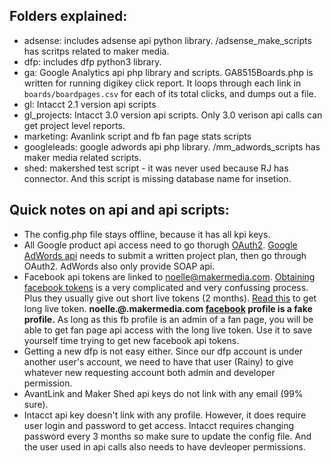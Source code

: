## Folders explained:
- adsense: includes adsense api python library. /adsense_make_scripts has scritps related to maker media. 
- dfp: includes dfp python3 library. 
- ga: Google Analytics api php library and scripts. GA8515Boards.php is written for running digikey click report. It loops through each link in `boards/boardpages.csv` for each of its total clicks, and dumps out a file. 
- gl: Intacct 2.1 version api scripts
- gl_projects: Intacct 3.0 version api scripts. Only 3.0 verison api calls can get project level reports.
- marketing: Avanlink script and fb fan page stats scripts
- googleleads: google adwords api php library. /mm_adwords_scripts has maker media related scripts.
- shed: makershed test script - it was never used because RJ has connector. And this script is missing database name for insetion.


## Quick notes on api and api scripts:
- The config.php file stays offline, because it has all kpi keys.
- All Google product api access need to go thorugh [OAuth2](https://developers.google.com/identity/protocols/OAuth2). [Google AdWords api](https://developers.google.com/adwords/api/docs/signingup) needs to submit a written project plan, then go through OAuth2. AdWords also only provide SOAP api.
- Facebook api tokens are linked to noelle@makermedia.com. [Obtaining facebook tokens](https://developers.facebook.com/docs/facebook-login/access-tokens#extending) is a very complicated and very confussing process. Plus they usually give out short live tokens (2 months). [Read this](http://stackoverflow.com/questions/17197970/facebook-permanent-page-access-token) to get long live token. __noelle.@.makermedia.com [facebook](https://www.facebook.com/profile.php?id=100008728475706) profile is a fake profile.__ As long as this fb profile is an admin of a fan page, you will be able to get fan page api access with the long live token. Use it to save yourself time trying to get new facebook api tokens.
- Getting a new dfp is not easy either. Since our dfp account is under another user's account, we need to have that user (Rainy) to give whatever new requesting account both admin and developer permission.
- AvantLink and Maker Shed api keys do not link with any email (99% sure).
- Intacct api key doesn't link with any profile. However, it does require user login and password to get access. Intacct requires changing password every 3 months so make sure to update the config file. And the user used in api calls also needs to have devleoper permissions.
